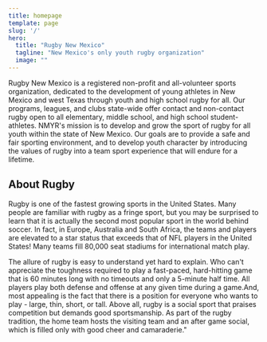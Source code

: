 ```yaml
---
title: homepage
template: page
slug: '/'
hero:
  title: "Rugby New Mexico"
  tagline: "New Mexico's only youth rugby organization"
  image: ""
---
```

Rugby New Mexico is a registered non-profit and all-volunteer sports organization, dedicated to the development of young athletes in New Mexico and west Texas through youth and high school rugby for all. Our programs, leagues, and clubs state-wide offer contact and non-contact rugby open to all elementary, middle school, and high school student-athletes. NMYR's mission is to develop and grow the sport of rugby for all youth within the state of New Mexico. Our goals are to provide a safe and fair sporting environment, and to develop youth character by introducing the values of rugby into a team sport experience that will endure for a lifetime.

## About Rugby

Rugby is one of the fastest growing sports in the United States. Many people are familiar with rugby as a fringe sport, but you may be surprised to learn that it is actually the second most popular sport in the world behind soccer. In fact, in Europe, Australia and South Africa, the teams and players are elevated to a star status that exceeds that of NFL players in the United States! Many teams fill 80,000 seat stadiums for international match play.

The allure of rugby is easy to understand yet hard to explain. Who can't appreciate the toughness required to play a fast-paced, hard-hitting game that is 60 minutes long with no timeouts and only a 5-minute half time. All players play both defense and offense at any given time during a game.And, most appealing is the fact that there is a position for everyone who wants to play - large, thin, short, or tall. Above all, rugby is a social sport that praises competition but demands good sportsmanship. As part of the rugby tradition, the home team hosts the visiting team and an after game social, which is filled only with good cheer and camaraderie."
